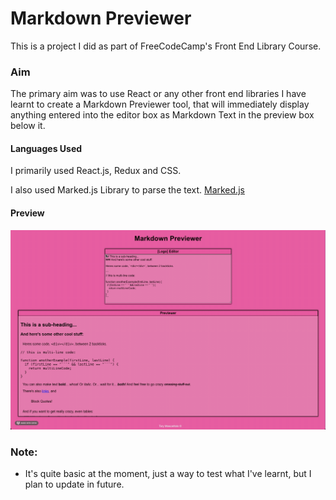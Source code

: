 # Markdown Previewer

This is a project I did as part of FreeCodeCamp's Front End Library Course. 

### Aim

The primary aim was to use React or any other front end libraries I have learnt to create a Markdown Previewer tool, that will immediately display anything entered into the editor box as Markdown Text in the preview box below it.


#### Languages Used

I primarily used React.js, Redux and CSS.

I also used Marked.js Library to parse the text.
[Marked.js](https://marked.js.org/)

#### Preview

![Gif Preview](public/previewer.gif)


### Note:
* It's quite basic at the moment, just a way to test what I've learnt, but I plan to update in future.